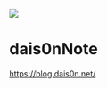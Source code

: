 ![](https://github.com/dais0n/dais0nNote/workflows/gh-pages/badge.svg)

# dais0nNote
https://blog.dais0n.net/

